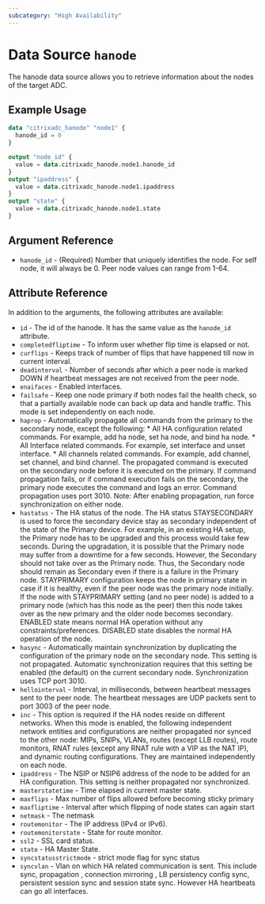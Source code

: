 ```yaml
---
subcategory: "High Availability"
---
```


# Data Source `hanode`

The hanode data source allows you to retrieve information about the nodes of the target ADC.

## Example Usage

```terraform
data "citrixadc_hanode" "node1" {
  hanode_id = 0
}

output "node_id" {
  value = data.citrixadc_hanode.node1.hanode_id
}
output "ipaddress" {
  value = data.citrixadc_hanode.node1.ipaddress
}
output "state" {
  value = data.citrixadc_hanode.node1.state
}
```


## Argument Reference

* `hanode_id` - (Required) Number that uniquely identifies the node. For self node, it will always be 0. Peer node values can range from 1-64.

## Attribute Reference

In addition to the arguments, the following attributes are available:

* `id` - The id of the hanode. It has the same value as the `hanode_id` attribute.
* `completedfliptime` - To inform user whether flip time is elapsed or not.
* `curflips` - Keeps track of number of flips that have happened till now in current interval.
* `deadinterval` - Number of seconds after which a peer node is marked DOWN if heartbeat messages are not received from the peer node.
* `enaifaces` - Enabled interfaces.
* `failsafe` - Keep one node primary if both nodes fail the health check, so that a partially available node can back up data and handle traffic. This mode is set independently on each node.
* `haprop` - Automatically propagate all commands from the primary to the secondary node, except the following: * All HA configuration related commands. For example, add ha node, set ha node, and bind ha node.  * All Interface related commands. For example, set interface and unset interface. * All channels related commands. For example, add channel, set channel, and bind channel. The propagated command is executed on the secondary node before it is executed on the primary. If command propagation fails, or if command execution fails on the secondary, the primary node executes the command and logs an error.  Command propagation uses port 3010. Note: After enabling propagation, run force synchronization on either node.
* `hastatus` - The HA status of the node. The HA status STAYSECONDARY is used to force the secondary device stay as secondary independent of the state of the Primary device. For example, in an existing HA setup, the Primary node has to be upgraded and this process would take few seconds. During the upgradation, it is possible that the Primary node may suffer from a downtime for a few seconds. However, the Secondary should not take over as the Primary node. Thus, the Secondary node should remain as Secondary even if there is a failure in the Primary node. 	 STAYPRIMARY configuration keeps the node in primary state in case if it is healthy, even if the peer node was the primary node initially. If the node with STAYPRIMARY setting (and no peer node) is added to a primary node (which has this node as the peer) then this node takes over as the new primary and the older node becomes secondary. ENABLED state means normal HA operation without any constraints/preferences. DISABLED state disables the normal HA operation of the node.
* `hasync` - Automatically maintain synchronization by duplicating the configuration of the primary node on the secondary node. This setting is not propagated. Automatic synchronization requires that this setting be enabled (the default) on the current secondary node. Synchronization uses TCP port 3010.
* `hellointerval` - Interval, in milliseconds, between heartbeat messages sent to the peer node. The heartbeat messages are UDP packets sent to port 3003 of the peer node.
* `inc` - This option is required if the HA nodes reside on different networks. When this mode is enabled, the following independent network entities and configurations are neither propagated nor synced to the other node: MIPs, SNIPs, VLANs, routes (except LLB routes), route monitors, RNAT rules (except any RNAT rule with a VIP as the NAT IP), and dynamic routing configurations. They are maintained independently on each node.
* `ipaddress` - The NSIP or NSIP6 address of the node to be added for an HA configuration. This setting is neither propagated nor synchronized.
* `masterstatetime` - Time elapsed in current master state.
* `maxflips` - Max number of flips allowed before becoming sticky primary
* `maxfliptime` - Interval after which flipping of node states can again start
* `netmask` - The netmask
* `routemonitor` - The IP address (IPv4 or IPv6).
* `routemonitorstate` - State for route monitor.
* `ssl2` - SSL card status.
* `state` - HA Master State.
* `syncstatusstrictmode` - strict mode flag for sync status
* `syncvlan` - Vlan on which HA related communication is sent. This include sync, propagation , connection mirroring , LB persistency config sync, persistent session sync and session state sync. However HA heartbeats can go all interfaces.
